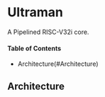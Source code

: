 # Ultraman
A Pipelined RISC-V32i core.


#### Table of Contents

- Architecture(#Architecture)


Architecture
------------------------

